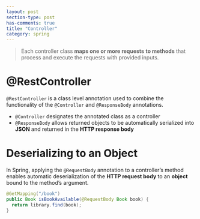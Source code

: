 ```yaml
---
layout: post
section-type: post
has-comments: true
title: "Controller"
category: spring
---
```


> Each controller class **maps one or more requests** **to methods** that process and execute the requests with provided inputs.
> 

# @RestController

`@RestController` is a class level annotation used to combine the functionality of the `@Controller` and `@ResponseBody` annotations.

- `@Controller` designates the annotated class as a controller
- `@ResponseBody` allows returned objects to be automatically serialized into **JSON** and returned in the **HTTP response body**

# **Deserializing to an Object**

In Spring, applying the `@RequestBody` annotation to a controller’s method enables automatic deserialization of the **HTTP request body** to an **object** bound to the method’s argument.

```java
@GetMapping("/book")
public Book isBookAvailable(@RequestBody Book book) {
  return library.find(book);
}

```